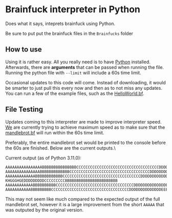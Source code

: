 # Brainfuck interpreter in Python
Does what it says, inteprets brainfuck using Python.

Be sure to put put the brainfuck files in the `Brainfucks` folder

## How to use
Using it is rather easy. All you really need is to have [Python](https://www.python.org/downloads/) installed. Afterwards, there are **arguments** that can be passed when running the file.
Running the python file with `--limit` will include a 60s time limit. <!--TODO make this be user customizeable and not 60s-->

Occasional updates to this code will come. Instead of downloading, it would be smarter to just pull this every now and then as to not miss any updates. You can run a few of the example files, such as the [HelloWorld.bf](https://github.com/megamaz/Brainfuck_Interpreter_Python/blob/master/Files/Brainfucks/HelloWorld.bf). 
<!-- Occasional is relative. Last update (at the time of writing this) was over 2 years ago. -->


## File Testing

Updates coming to this interpreter are made to improve interpreter speed. [We](https://github.com/coolymike) are currently trying to achieve maximum speed as to make sure that the [mandlebrot.bf](https://github.com/megamaz/Brainfuck_Interpreter_Python/blob/master/Files/Brainfucks/mandlebrot.bf) will run within the 60s time limit. 

Preferably, the entire mandlebrot set would be printed to the console before the 60s are finished. Below are the current outputs.\

Current output (as of Python 3.11.0):
```
AAAAAAAAAAAAAAAABBBBBBBBBBBBBBBCCCCCCCCCCCCCCCCCCCCCCCCCCCCCCCCCCCCDDDDDDDDDEGFFEEEEDDDDDDCCCCCCCCCBBBBBBBBBBBBBBBBBBBBBBBBBBBBBB
AAAAAAAAAAAAAAABBBBBBBBBBBBBCCCCCCCCCCCCCCCCCCCCCCCCCCCCCCCCCCCDDDDDDDDDDEEEFGIIGFFEEEDDDDDDDDCCCCCCCCCBBBBBBBBBBBBBBBBBBBBBBBBBB
AAAAAAAAAAAAABBBBBBBBBBBBCCCCCCCCCCCCCCCCCCCCCCCCCCCCCCCCCCDDDDDDDDDDDDEEEEFFFI KHGGGHGEDDDDDDDDDCCCCCCCCCBBBBBBBBBBBBBBBBBBBBBBB
AAAAAAAAAAAABBBBBBBBBBCCCCCCCCCCCCCCCCCCCCCCCCCCCCCCCCCCDDDDDDDDDDDDDDEEEEEFFGHIMTKLZOGFEEDDDDDDDDDCCCCCCCCCBBBBBBBBBBBBBBBBBBBBB
AAAAAAAAAAABBBBBBBBBCCCCCCCCCCCCCCCCCCCCCCCCCCCCCCCCCCDDDDDDDDDDDDDDEEEEEE
```

This may not seem like much compared to the expected output of the full mandlebrot set, however it is a large improvement from the short `AAAAA` that was outputed by the original version.